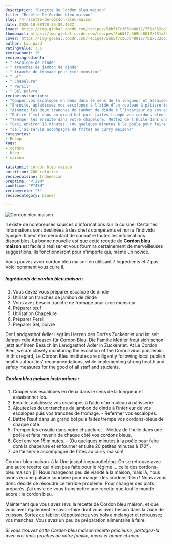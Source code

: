 ```yaml
---
description: "Recette De Cordon bleu maison"
title: "Recette De Cordon bleu maison"
slug: 74-recette-de-cordon-bleu-maison
date: 2020-10-08T20:36:09.402Z
image: https://img-global.cpcdn.com/recipes/5bb5f7c365b48812/751x532cq70/cordon-bleu-maison-photo-principale-de-la-recette.jpg
thumbnail: https://img-global.cpcdn.com/recipes/5bb5f7c365b48812/751x532cq70/cordon-bleu-maison-photo-principale-de-la-recette.jpg
cover: https://img-global.cpcdn.com/recipes/5bb5f7c365b48812/751x532cq70/cordon-bleu-maison-photo-principale-de-la-recette.jpg
author: Lou Ward
ratingvalue: 3.6
reviewcount: 15
recipeingredient:
- " escalope de dinde"
- " tranches de jambon de dinde"
- " tranche de fromage pour croc monsieur"
- " uf"
- " Chapelure"
- " Persil"
- " Sel poivre"
recipeinstructions:
- "Couper vos escalopes en deux dans le sens de la longueur et assaisonner les."
- "Ensuite, aplatissez vos escalopes à l’aide d’un rouleau à pâtisserie."
- "Ajoutez les deux tranches de jambon de dinde à l’intérieur de vos escalopes puis vos tranches de fromage.  Refermer vos escalopes."
- "Battre l’œuf dans un grand bol puis faites trempé vos cordons-bleus de chaque côté."
- "Tremper les ensuite dans votre chapelure. Mettez de l’huile dans une poêle et faite revenir de chaque côté vos cordons bleus."
- "Ceci environ 15 minutes. (Ou quelques minutes à la poêle pour faire doré la chapelure et enfourner ensuite 20 petites minutes à 170°)."
- "Je l’ai servie accompagné de frites au curry maison!"
categories:
- Resep
tags:
- cordon
- bleu
- maison

katakunci: cordon bleu maison 
nutrition: 280 calories
recipecuisine: Indonesian
preptime: "PT29M"
cooktime: "PT48M"
recipeyield: "3"
recipecategory: Dinner

---
```



![Cordon bleu maison](https://img-global.cpcdn.com/recipes/5bb5f7c365b48812/751x532cq70/cordon-bleu-maison-photo-principale-de-la-recette.jpg)

Il existe de nombreuses sources d'informations sur la cuisine. Certaines informations sont destinées à des chefs compétents et non à l'individu typique. Il peut être déroutant de connaître toutes les informations disponibles. La bonne nouvelle est que cette recette de <strong> Cordon bleu maison </strong> est facile à réaliser et vous fournira certainement de merveilleuses suggestions. Ils fonctionneront pour n'importe qui, même un novice.

<!--inarticleads1-->

Vous pouvez avoir cordon bleu maison en utilisant 7 Ingrédients et 7 pas. Voici comment vous cuire il.

##### Ingrédients de cordon bleu maison :

1. Vous devez vous préparer  escalope de dinde
1. Utilisation  tranches de jambon de dinde
1. Vous avez besoin  tranche de fromage pour croc monsieur
1. Préparer  œuf
1. Utilisation  Chapelure
1. Préparer  Persil
1. Préparer  Sel, poivre


Der Landgasthof Adler liegt im Herzen des Dorfes Zuckenriet und ist seit Jahren «die Adresse» für Cordon Bleu. Die Familie Mettler freut sich schon jetzt auf Ihren Besuch im Landgasthof Adler in Zuckenriet. At Le Cordon Bleu, we are closely monitoring the evolution of the Coronavirus pandemic. In this regard, Le Cordon Bleu institutes are diligently following local publish health authorities&#39; recommendations, while implementing strong health and safety measures for the good of all staff and students. 

<!--inarticleads2-->

##### Cordon bleu maison instructions :

1. Couper vos escalopes en deux dans le sens de la longueur et assaisonner les.
1. Ensuite, aplatissez vos escalopes à l’aide d’un rouleau à pâtisserie.
1. Ajoutez les deux tranches de jambon de dinde à l’intérieur de vos escalopes puis vos tranches de fromage.  - Refermer vos escalopes.
1. Battre l’œuf dans un grand bol puis faites trempé vos cordons-bleus de chaque côté.
1. Tremper les ensuite dans votre chapelure. - Mettez de l’huile dans une poêle et faite revenir de chaque côté vos cordons bleus.
1. Ceci environ 15 minutes. - (Ou quelques minutes à la poêle pour faire doré la chapelure et enfourner ensuite 20 petites minutes à 170°).
1. Je l’ai servie accompagné de frites au curry maison!


Cordon-bleu maison. à la Une josephinepapotteblog. On se retrouve avec une autre recette qui n&#39;est pas faite pour le régime … celle des cordons-bleu maison 🙂 ! Nous mangeons peu de viande à la maison, mais là, nous avons eu une pulsion soudaine pour manger des cordons-bleu ! Nous avons donc décidé de résoudre ce terrible problème. Pour changer des plats préparés, j&#39;ai envie de vous transmettre une recette que tout le monde adore : le cordon bleu. 

<!--inarticleads1-->

<p>
Maintenant que vous avez revu la recette de Cordon bleu maison, et que vous avez également le savoir-faire dont vous avez besoin dans la zone de cuisson. Sortez ce tablier, dépoussiérez vos bols à mélanger et retroussez vos manches. Vous avez un peu de préparation alimentaire à faire.
</p>

<p>
<i>Si vous trouvez cette Cordon bleu maison recette précieuse, partagez-la avec vos amis proches ou votre famille, merci et bonne chance.</i>
</p>
